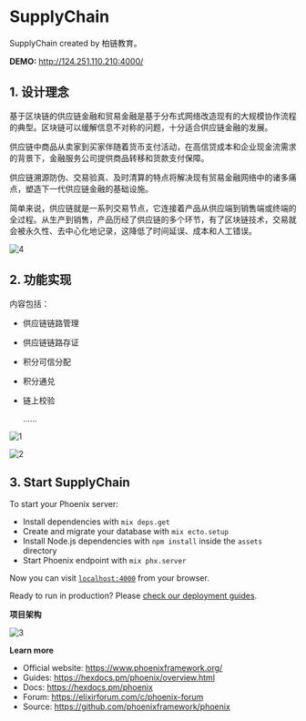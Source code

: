 # SupplyChain

SupplyChain created by 柏链教育。

**DEMO:** <http://124.251.110.210:4000/>

## 1. 设计理念

基于区块链的供应链金融和贸易金融是基于分布式网络改造现有的大规模协作流程的典型。区块链可以缓解信息不对称的问题，十分适合供应链金融的发展。

供应链中商品从卖家到买家伴随着货币支付活动，在高信贷成本和企业现金流需求的背景下，金融服务公司提供商品转移和货款支付保障。

供应链溯源防伪、交易验真、及时清算的特点将解决现有贸易金融网络中的诸多痛点，塑造下一代供应链金融的基础设施。

简单来说，供应链就是一系列交易节点，它连接着产品从供应端到销售端或终端的全过程。从生产到销售，产品历经了供应链的多个环节，有了区块链技术，交易就会被永久性、去中心化地记录，这降低了时间延误、成本和人工错误。

![4](C:\Users\DELL\Desktop\12yue\Bailian_Supply_Chain\images\4.png)



## 2. 功能实现

内容包括：

- 供应链链路管理

- 供应链链路存证

- 积分可信分配

- 积分通兑

- 链上校验

  ......

![1](C:\Users\DELL\Desktop\12yue\Bailian_Supply_Chain\images\1.png)

![2](C:\Users\DELL\Desktop\12yue\Bailian_Supply_Chain\images\2.png)



## 3. Start SupplyChain

To start your Phoenix server:

  * Install dependencies with `mix deps.get`
  * Create and migrate your database with `mix ecto.setup`
  * Install Node.js dependencies with `npm install` inside the `assets` directory
  * Start Phoenix endpoint with `mix phx.server`

Now you can visit [`localhost:4000`](http://localhost:4000) from your browser.

Ready to run in production? Please [check our deployment guides](https://hexdocs.pm/phoenix/deployment.html).

**项目架构**

![3](C:\Users\DELL\Desktop\12yue\Bailian_Supply_Chain\images\3.png)

**Learn more**

  * Official website: https://www.phoenixframework.org/
  * Guides: https://hexdocs.pm/phoenix/overview.html
  * Docs: https://hexdocs.pm/phoenix
  * Forum: https://elixirforum.com/c/phoenix-forum
  * Source: https://github.com/phoenixframework/phoenix
